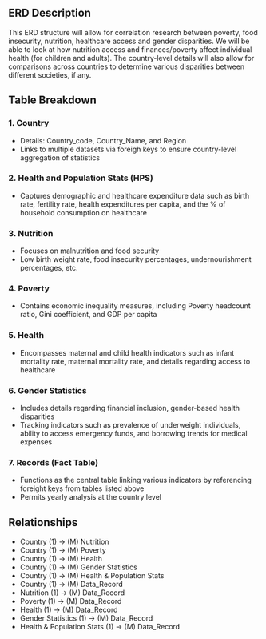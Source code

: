 ## ERD Description
This ERD structure will allow for correlation research between poverty, food insecurity, nutrition, healthcare access and gender disparities.
We will be able to look at how nutrition access and finances/poverty affect individual health (for children and adults). 
The country-level details will also allow for comparisons across countries to determine various disparities between different societies, if any.

## Table Breakdown
### 1. Country
  - Details: Country_code, Country_Name, and Region
  - Links to multiple datasets via foreigh keys to ensure country-level aggregation of statistics
### 2. Health and Population Stats (HPS)
  - Captures demographic and healthcare expenditure data such as birth rate, fertility rate, health expenditures per capita, and the % of household consumption on healthcare
### 3. Nutrition
  - Focuses on malnutrition and food security
  - Low birth weight rate, food insecurity percentages, undernourishment percentages, etc.
### 4. Poverty
  - Contains economic inequality measures, including Poverty headcount ratio, Gini coefficient, and GDP per capita
### 5. Health
  - Encompasses maternal and child health indicators such as infant mortality rate, maternal mortality rate, and details regarding access to healthcare
### 6. Gender Statistics
  - Includes details regarding financial inclusion, gender-based health disparities
  - Tracking indicators such as prevalence of underweight individuals, ability to access emergency funds, and borrowing trends for medical expenses
### 7. Records (Fact Table)
  - Functions as the central table linking various indicators by referencing foreight keys from tables listed above
  - Permits yearly analysis at the country level

## Relationships
- Country (1) → (M) Nutrition
- Country (1) → (M) Poverty
- Country (1) → (M) Health
- Country (1) → (M) Gender Statistics
- Country (1) → (M) Health & Population Stats
- Country (1) → (M) Data_Record
- Nutrition (1) → (M) Data_Record
- Poverty (1) → (M) Data_Record
- Health (1) → (M) Data_Record
- Gender Statistics (1) → (M) Data_Record
- Health & Population Stats (1) → (M) Data_Record
